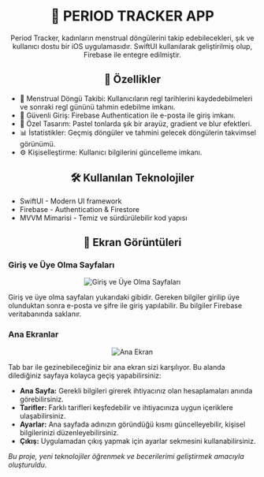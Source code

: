 <h1 align="center">📱 PERIOD TRACKER APP</h1>

<p align="center">
  Period Tracker, kadınların menstrual döngülerini takip edebilecekleri, şık ve kullanıcı dostu bir iOS uygulamasıdır. SwiftUI kullanılarak geliştirilmiş olup, Firebase ile entegre edilmiştir.
</p>

<h2 align="center">🚀 Özellikler</h2>

<ul>
  <li>📅 Menstrual Döngü Takibi: Kullanıcıların regl tarihlerini kaydedebilmeleri ve sonraki regl gününü tahmin edebilme imkanı.</li>
  <li>🔐 Güvenli Giriş: Firebase Authentication ile e-posta ile giriş imkanı.</li>
  <li>🎨 Özel Tasarım: Pastel tonlarda şık bir arayüz, gradient ve blur efektleri.</li>
  <li>📊 İstatistikler: Geçmiş döngüler ve tahmini gelecek döngülerin takvimsel görünümü.</li>
  <li>⚙️ Kişiselleştirme: Kullanıcı bilgilerini güncelleme imkanı.</li>
</ul>

<h2 align="center">🛠️ Kullanılan Teknolojiler</h2>

<ul>
  <li>SwiftUI - Modern UI framework</li>
  <li>Firebase - Authentication & Firestore</li>
  <li>MVVM Mimarisi - Temiz ve sürdürülebilir kod yapısı</li>
</ul>

<h2 align="center">📸 Ekran Görüntüleri</h2>

<h3>Giriş ve Üye Olma Sayfaları</h3>
<p align="center">
  <img src="https://github.com/user-attachments/assets/f5aca2ea-5f51-4c5e-9c58-87fff33b4ee5" alt="Giriş ve Üye Olma Sayfaları">
</p>
<p>
  Giriş ve üye olma sayfaları yukarıdaki gibidir. Gereken bilgiler girilip üye olunduktan sonra e-posta ve şifre ile giriş yapılabilir. Bu bilgiler Firebase veritabanında saklanır.
</p>

<h3>Ana Ekranlar</h3>
<p align="center">
  <img src="https://github.com/user-attachments/assets/3b1f4598-77c3-44d3-bd20-4d339957c4d2" alt="Ana Ekran">
</p>
<p>
  Tab bar ile gezinebileceğiniz bir ana ekran sizi karşılıyor. Bu alanda dilediğiniz sayfaya kolayca geçiş yapabilirsiniz:
</p>
<ul>
  <li><strong>Ana Sayfa:</strong> Gerekli bilgileri girerek ihtiyacınız olan hesaplamaları anında görebilirsiniz.</li>
  <li><strong>Tarifler:</strong> Farklı tarifleri keşfedebilir ve ihtiyacınıza uygun içeriklere ulaşabilirsiniz.</li>
  <li><strong>Ayarlar:</strong> Ana sayfada adınızın göründüğü kısmı güncelleyebilir, kişisel bilgilerinizi düzenleyebilirsiniz.</li>
  <li><strong>Çıkış:</strong> Uygulamadan çıkış yapmak için ayarlar sekmesini kullanabilirsiniz.</li>
</ul>
<em>Bu proje, yeni teknolojiler öğrenmek ve becerilerimi geliştirmek amacıyla oluşturuldu.</em>

